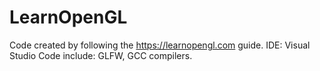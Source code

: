 # LearnOpenGL
Code created by following the https://learnopengl.com guide. 
IDE: Visual Studio Code
include: GLFW, GCC compilers.
